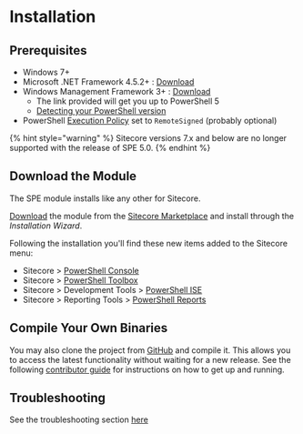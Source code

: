 # Installation

## Prerequisites

* Windows 7+
* Microsoft .NET Framework 4.5.2+ : [Download](https://www.microsoft.com/en-us/download/details.aspx?id=30653)  
* Windows Management Framework 3+ : [Download](https://www.microsoft.com/en-us/download/details.aspx?id=54616)
  * The link provided will get you up to PowerShell 5
  * [Detecting your PowerShell version](https://stackoverflow.com/questions/1825585/determine-installed-powershell-version)
* PowerShell [Execution Policy](https://technet.microsoft.com/en-us/library/ee176961.aspx) set to `RemoteSigned` \(probably optional\)

{% hint style="warning" %}
Sitecore versions 7.x and below are no longer supported with the release of SPE 5.0.
{% endhint %}

## Download the Module

The SPE module installs like any other for Sitecore.

[Download](https://marketplace.sitecore.net/Modules/Sitecore_PowerShell_console.aspx) the module from the [Sitecore Marketplace](https://marketplace.sitecore.net/) and install through the _Installation Wizard_.

Following the installation you'll find these new items added to the Sitecore menu:

* Sitecore &gt; [PowerShell Console](../interfaces/console.md)
* Sitecore &gt; [PowerShell Toolbox](../modules/integration-points/toolbox.md)
* Sitecore &gt; Development Tools &gt; [PowerShell ISE](../interfaces/scripting.md)
* Sitecore &gt; Reporting Tools &gt; [PowerShell Reports](../modules/integration-points/reports/)

## Compile Your Own Binaries

You may also clone the project from [GitHub](https://git.io/spe) and compile it. This allows you to access the latest functionality without waiting for a new release. See the following [contributor guide](contributor-guide.md) for instructions on how to get up and running.

## Troubleshooting

See the troubleshooting section [here](../troubleshooting.md)

